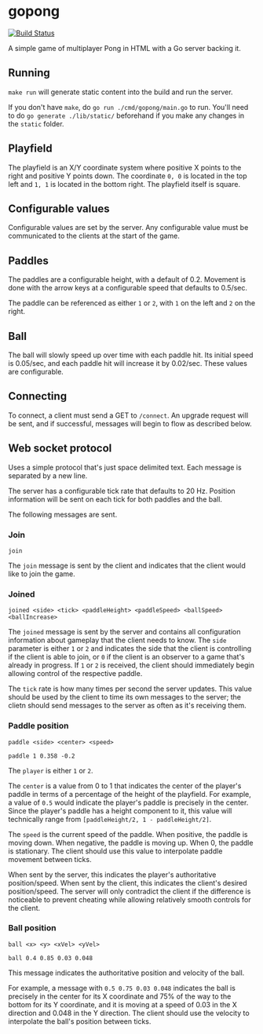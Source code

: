 # gopong

[![Build Status](https://travis-ci.org/Evertras/gopong.svg?branch=master)](https://trapis-ci.org/Evertras/gopong)

A simple game of multiplayer Pong in HTML with a Go server backing it.

## Running

`make run` will generate static content into the build and run the server.

If you don't have `make`, do `go run ./cmd/gopong/main.go` to run.  You'll need to do
`go generate ./lib/static/` beforehand if you make any changes in the `static` folder.

## Playfield

The playfield is an X/Y coordinate system where positive X points to the right and positive Y
points down.  The coordinate `0, 0` is located in the top left and `1, 1` is located in the
bottom right.  The playfield itself is square.

## Configurable values

Configurable values are set by the server.  Any configurable value must be communicated to the clients
at the start of the game.

## Paddles

The paddles are a configurable height, with a default of 0.2.  Movement is done with the arrow keys at
a configurable speed that defaults to 0.5/sec.

The paddle can be referenced as either `1` or `2`, with `1` on the left and `2` on the right.

## Ball

The ball will slowly speed up over time with each paddle hit.  Its initial speed is 0.05/sec, and each paddle
hit will increase it by 0.02/sec.  These values are configurable.

## Connecting

To connect, a client must send a GET to `/connect`.  An upgrade request will be sent, and if successful,
messages will begin to flow as described below.

## Web socket protocol

Uses a simple protocol that's just space delimited text.  Each message is separated by a new line.

The server has a configurable tick rate that defaults to 20 Hz.  Position information will be sent on
each tick for both paddles and the ball.

The following messages are sent.

### Join

```
join
```

The `join` message is sent by the client and indicates that the client would like to join the game.

### Joined

```
joined <side> <tick> <paddleHeight> <paddleSpeed> <ballSpeed> <ballIncrease>
```

The `joined` message is sent by the server and contains all configuration information about gameplay
that the client needs to know.  The `side` parameter is either `1` or `2` and indicates the side that
the client is controlling if the client is able to join, or `0` if the client is an observer to a game
that's already in progress.  If `1` or `2` is received, the client should immediately begin allowing
control of the respective paddle.

The `tick` rate is how many times per second the server updates.  This value should be used by the client
to time its own messages to the server; the clietn should send messages to the server as often as it's
receiving them.

### Paddle position

```
paddle <side> <center> <speed>

paddle 1 0.358 -0.2
```

The `player` is either `1` or `2`.

The `center` is a value from 0 to 1 that indicates the center of the player's paddle in terms of a
percentage of the height of the playfield.  For example, a value of `0.5` would indicate the player's
paddle is precisely in the center.  Since the player's paddle has a height component to it, this
value will technically range from `[paddleHeight/2, 1 - paddleHeight/2]`.

The `speed` is the current speed of the paddle.  When positive, the paddle is moving down.  When negative,
the paddle is moving up.  When 0, the paddle is stationary.  The client should use this value to interpolate
paddle movement between ticks.

When sent by the server, this indicates the player's authoritative position/speed.  When sent by the client,
this indicates the client's desired position/speed.  The server will only contradict the client if the difference
is noticeable to prevent cheating while allowing relatively smooth controls for the client.

### Ball position

```
ball <x> <y> <xVel> <yVel>

ball 0.4 0.85 0.03 0.048
```

This message indicates the authoritative position and velocity of the ball.

For example, a message with `0.5 0.75 0.03 0.048` indicates the ball is precisely in the center for its X coordinate
and 75% of the way to the bottom for its Y coordinate, and it is moving at a speed of 0.03 in the X direction and 0.048
in the Y direction.  The client should use the velocity to interpolate the ball's position between ticks.
